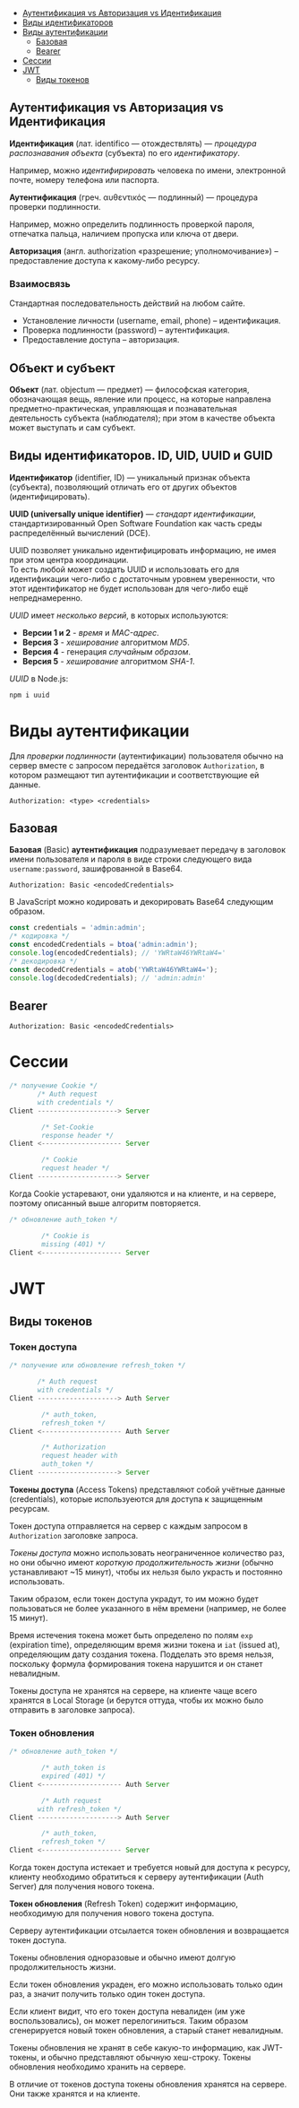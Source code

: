 - [Аутентификация vs Авторизация vs Идентификация](#аутентицикация-vs-авторизация-vs-идентификация)
- [Виды идентификаторов](#виды-идентификаторов)
- [Виды аутентификации](#виды-аутентификации)
  - [Базовая](#basic)
  - [Bearer](#bearer)
- [Сессии](#сессии)
- [JWT](#jwt)
  - [Виды токенов](#виды-токенов)

## Аутентификация vs Авторизация vs Идентификация

**Идентификация** (лат. identifico — отождествлять) — *процедура распознавания объекта* (субъекта) по его *идентификатору*.  

Например, можно *идентифирировать* человека по имени, электронной почте, номеру телефона или паспорта.

**Аутентификация** (греч. αυθεντικός — подлинный) — процедура проверки подлинности.

Например, можно определить подлинность проверкой пароля, отпечатка пальца, наличием пропуска или ключа от двери.

**Авторизация** (англ. authorization «разрешение; уполномочивание») – предоставление доступа к какому-либо ресурсу.

### Взаимосвязь
Стандартная последовательность действий на любом сайте.
* Установление личности (username, email, phone) – идентификация.
* Проверка подлинности (password) – аутентификация.
* Предоставление доступа – авторизация.

## Объект и субъект
**Объект** (лат. objectum — предмет) — философская категория, обозначающая вещь, явление или процесс, на которые направлена предметно-практическая, управляющая и познавательная деятельность субъекта (наблюдателя); при этом в качестве объекта может выступать и сам субъект.

## Виды идентификаторов. ID, UID, UUID и GUID

**Идентификатор** (identifier, ID) — уникальный признак объекта (субъекта), позволяющий отличать его от других объектов (идентифицировать).

**UUID (universally unique identifier)** — *стандарт идентификации*, стандартизированный Open Software Foundation как часть среды распределённый вычислений (DCE). 

UUID позволяет уникально идентифицировать информацию, не имея при этом центра координации.  
То есть любой может создать UUID и использовать его для идентификации чего-либо с достаточным уровнем уверенности, что этот идентификатор не будет использован для чего-либо ещё непреднамеренно.

*UUID* имеет *несколько версий*, в которых используются:
* **Версии 1 и 2** - *время* и *MAC-адрес*.
* **Версия 3** - *хеширование* алгоритмом *MD5*.
* **Версия 4** - генерация *случайным образом*.
* **Версия 5** - *хеширование* алгоритмом *SHA-1*.

*UUID* в Node.js:
```bash
npm i uuid
```

# Виды аутентификации

Для *проверки подлинности* (аутентификации) пользователя обычно на сервер вместе с запросом передаётся заголовок `Authorization`, в котором размещают тип аутентификации и соответствующие ей данные.
```http
Authorization: <type> <credentials>
```

## Базовая

**Базовая** (Basic) **аутентификация** подразумевает передачу в заголовок имени пользователя и пароля в виде строки следующего вида `username:password`, зашифрованной в Base64.
```http
Authorization: Basic <encodedCredentials>
```
В JavaScript можно кодировать и декорировать Base64 следующим образом.
```js
const credentials = 'admin:admin';
/* кодировка */
const encodedCredentials = btoa('admin:admin');
console.log(encodedCredentials); // 'YWRtaW46YWRtaW4='
/* декодировка */
const decodedCredentials = atob('YWRtaW46YWRtaW4=');
console.log(decodedCredentials); // 'admin:admin'
```

## Bearer

```http
Authorization: Basic <encodedCredentials>
```

# Сессии

```js
/* получение Cookie */
       /* Auth request
       with credentials */
Client --------------------> Server

        /* Set-Cookie 
        response header */
Client <-------------------- Server

        /* Cookie 
        request header */
Client --------------------> Server
```
Когда Cookie устаревают, они удаляются и на клиенте, и на сервере, поэтому описанный выше алгоритм повторяется.
```js
/* обновление auth_token */

        /* Cookie is
        missing (401) */
Client <-------------------- Server
```

<!-- Когда появляется внешний сервер аутентификации (другой url), -->

# JWT

## Виды токенов

### Токен доступа

```js
/* получение или обновление refresh_token */

       /* Auth request
       with credentials */
Client --------------------> Auth Server

        /* auth_token,
        refresh_token */
Client <-------------------- Auth Server

        /* Authorization
        request header with
        auth_token */
Client --------------------> Server
```

**Токены доступа** (Access Tokens) представляют собой учётные данные (credentials), которые используеются для доступа к защищенным ресурсам.

Токен доступа отправляется на сервер с каждым запросом в `Authorization` заголовке запроса.

*Токены доступа* можно использовать неограниченное количество раз, но они обычно имеют *короткую продолжительность жизни* (обычно устанавливают ~15 минут), чтобы их нельзя было украсть и постоянно использовать.

Таким образом, если токен доступа украдут, то им можно будет пользоваться не более указанного в нём времени (например, не более 15 минут).

Время истечения токена может быть определено по полям  `exp` (expiration time), определяющим время жизни токена и `iat` (issued at), определяющим дату создания токена. Подделать это время нельзя, поскольку формула формирования токена нарушится и он станет невалидным.

Токены доступа не хранятся на сервере, на клиенте чаще всего хранятся в Local Storage (и берутся оттуда, чтобы их можно было отправить в заголовке запроса).

### Токен обновления

```js
/* обновление auth_token */

        /* auth_token is
        expired (401) */
Client <-------------------- Auth Server

        /* Auth request
       with refresh_token */
Client --------------------> Auth Server

        /* auth_token,
        refresh_token */
Client <-------------------- Server
```

Когда токен доступа истекает и требуется новый для доступа к ресурсу, клиенту необходимо обратиться к серверу аутентификации (Auth Server) для получения нового токена.

**Токен обновления** (Refresh Token) содержит информацию, необходимую для получения нового токена доступа.

Серверу аутентификации отсылается токен обновления и возвращается токен доступа.

Токены обновления одноразовые и обычно имеют долгую продолжительность жизни. 

Если токен обновления украден, его можно использовать только один раз, а значит получить только один токен доступа.

Если клиент видит, что его токен доступа невалиден (им уже воспользовались), он может перелогиниться. Таким образом сгенерируется новый токен обновления, а старый станет невалидным.

Токены обновления не хранят в себе какую-то информацию, как JWT-токены, и обычно представляют обычную хеш-строку. Токены обновления необходимо хранить на сервере.

В отличие от токенов доступа токены обновления хранятся на сервере. Они также хранятся и на клиенте.
